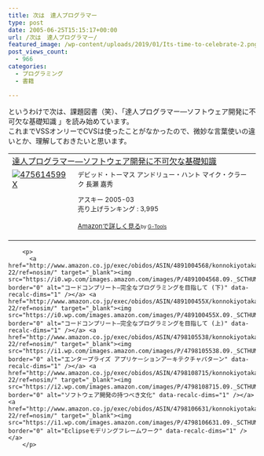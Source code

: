 ```yaml
---
title: 次は　達人プログラマー
type: post
date: 2005-06-25T15:15:17+00:00
url: /次は　達人プログラマー/
featured_image: /wp-content/uploads/2019/01/Its-time-to-celebrate-2.png
post_views_count:
  - 966
categories:
  - プログラミング
  - 書籍

---
```

というわけで次は、課題図書（笑）、「達人プログラマー―ソフトウェア開発に不可欠な基礎知識 」を読み始めています。  
これまでVSSオンリーでCVSは使ったことがなかったので、微妙な言葉使いの違いとか、理解しておきたいと思います。

<table border="0" cellpadding="5">
  <tr>
    <td colspan="2">
      <a href="http://www.amazon.co.jp/exec/obidos/ASIN/475614599X/konnokiyotaka-22/ref=nosim/" target="_blank">達人プログラマー―ソフトウェア開発に不可欠な基礎知識</a>
    </td>
  </tr>
  
  <tr>
    <td valign="top">
      <a href="http://www.amazon.co.jp/exec/obidos/ASIN/475614599X/konnokiyotaka-22/ref=nosim/" target="_blank"><img src="https://i0.wp.com/images.amazon.com/images/P/475614599X.01._SCMZZZZZZZ_.jpg" border="0" alt="475614599X" data-recalc-dims="1" /></a>
    </td>
    <td valign="top">
      <font size="-1">デビッド・トーマス アンドリュー・ハント マイク・クラーク 長瀬 嘉秀</p>
      <p>
        アスキー 2005-03<br /> 売り上げランキング : 3,995
      </p>
      <p>
        </font><font size="-1"><a href="http://www.amazon.co.jp/exec/obidos/ASIN/475614599X/konnokiyotaka-22/ref=nosim/" target="_blank">Amazonで詳しく見る</a></font><font size="-2">by <a href="http://www.goodpic.com/mt/aws/index.html">G-Tools</a></font></td> </tr> </tbody> </table> 
        
        <p>
          <a href="http://www.amazon.co.jp/exec/obidos/ASIN/4891004568/konnokiyotaka-22/ref=nosim/" target="_blank"><img src="https://i0.wp.com/images.amazon.com/images/P/4891004568.09._SCTHUMBZZZ_.jpg" border="0" alt="コードコンプリート―完全なプログラミングを目指して (下)" data-recalc-dims="1" /></a> <a href="http://www.amazon.co.jp/exec/obidos/ASIN/489100455X/konnokiyotaka-22/ref=nosim/" target="_blank"><img src="https://i0.wp.com/images.amazon.com/images/P/489100455X.09._SCTHUMBZZZ_.jpg" border="0" alt="コードコンプリート―完全なプログラミングを目指して (上)" data-recalc-dims="1" /></a> <a href="http://www.amazon.co.jp/exec/obidos/ASIN/4798105538/konnokiyotaka-22/ref=nosim/" target="_blank"><img src="https://i1.wp.com/images.amazon.com/images/P/4798105538.09._SCTHUMBZZZ_.jpg" border="0" alt="エンタープライズ アプリケーションアーキテクチャパターン" data-recalc-dims="1" /></a> <a href="http://www.amazon.co.jp/exec/obidos/ASIN/4798108715/konnokiyotaka-22/ref=nosim/" target="_blank"><img src="https://i2.wp.com/images.amazon.com/images/P/4798108715.09._SCTHUMBZZZ_.jpg" border="0" alt="ソフトウェア開発の持つべき文化" data-recalc-dims="1" /></a> <a href="http://www.amazon.co.jp/exec/obidos/ASIN/4798106631/konnokiyotaka-22/ref=nosim/" target="_blank"><img src="https://i1.wp.com/images.amazon.com/images/P/4798106631.09._SCTHUMBZZZ_.jpg" border="0" alt="Eclipseモデリングフレームワーク" data-recalc-dims="1" /></a>
        </p>